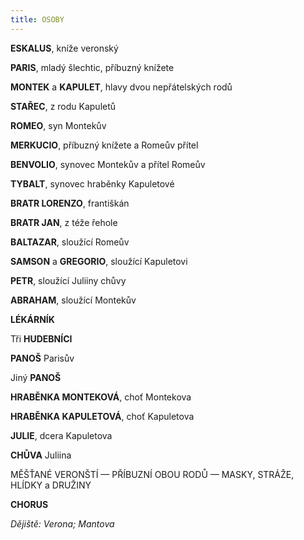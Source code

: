```yaml
---
title: OSOBY
---
```


**ESKALUS**, kníže veronský

**PARIS**, mladý šlechtic, příbuzný knížete

**MONTEK** a **KAPULET**, hlavy dvou nepřátelských rodů

**STAŘEC**, z rodu Kapuletů

**ROMEO**, syn Montekův

**MERKUCIO**, příbuzný knížete a Romeův přítel

**BENVOLIO**, synovec Montekův a přítel Romeův

**TYBALT**, synovec hraběnky Kapuletové

**BRATR LORENZO**, františkán

**BRATR JAN**, z téže řehole

**BALTAZAR**, sloužící Romeův

**SAMSON** a **GREGORIO**, sloužící Kapuletovi

**PETR**, sloužící Juliiny chůvy

**ABRAHAM**, sloužící Montekův

**LÉKÁRNÍK**

Tři **HUDEBNÍCI**

**PANOŠ** Parisův

Jiný **PANOŠ**

**HRABĚNKA MONTEKOVÁ**, choť Montekova

**HRABĚNKA KAPULETOVÁ**, choť Kapuletova

**JULIE**, dcera Kapuletova

**CHŮVA** Juliina

MĚŠŤANÉ VERONŠTÍ — PŘÍBUZNÍ OBOU RODŮ — MASKY, STRÁŽE, HLÍDKY a DRUŽINY

**CHORUS**

_Dějiště: Verona; Mantova_
